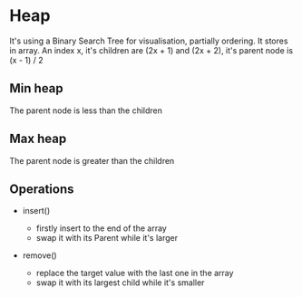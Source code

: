 Heap
===
It's using a Binary Search Tree for visualisation, partially ordering. It stores
in array. An index x, it's children are (2x + 1) and (2x + 2), it's parent node
is (x - 1) / 2

## Min heap
The parent node is less than the children

## Max heap
The parent node is greater than the children

## Operations
- insert()
  + firstly insert to the end of the array
  + swap it with its Parent while it's larger

- remove()
  + replace the target value with the last one in the array
  + swap it with its largest child while it's smaller
